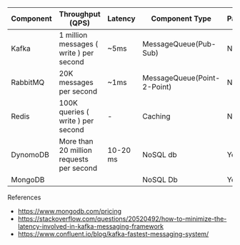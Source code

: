

| Component | Throughput (QPS)                 | Latency | Component Type | Paid |
|-----------|-----------------------------------------|----------------|----------------|------|
| Kafka     | 1 million messages ( write ) per second | ~5ms |MessageQueue(Pub-Sub) | No   |
| RabbitMQ     | 20K messages per second |~1ms|MessageQueue(Point-2-Point) | No   |
| Redis     | 100K queries ( write ) per second       | -|Caching        | No   |
| DynomoDB  | More than 20 million requests per second | 10-20 ms |NoSQL db       | Yes  |
|MongoDB| || NoSQL Db       | Yes                                      |


References
- https://www.mongodb.com/pricing
- https://stackoverflow.com/questions/20520492/how-to-minimize-the-latency-involved-in-kafka-messaging-framework
- https://www.confluent.io/blog/kafka-fastest-messaging-system/
